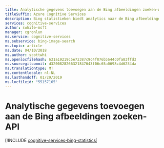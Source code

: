 ```yaml
---
title: Analytische gegevens toevoegen aan de Bing afbeeldingen zoeken-API
titleSuffix: Azure Cognitive Services
description: Bing statistieken biedt analytics naar de Bing afbeeldingen zoeken-API. Analytics omvatten aanroepvolume, top queryreeksen en geografische verdeling.
services: cognitive-services
author: swhite-msft
manager: cgronlun
ms.service: cognitive-services
ms.subservice: bing-image-search
ms.topic: article
ms.date: 04/10/2018
ms.author: scottwhi
ms.openlocfilehash: 631a19219c5e72387c9c4f076b5644c0fa83ffd3
ms.sourcegitcommit: d3200828266321847643f06c65a0698c4d6234da
ms.translationtype: MT
ms.contentlocale: nl-NL
ms.lasthandoff: 01/29/2019
ms.locfileid: "55157165"
---
```

# <a name="add-analytics-to-the-bing-image-search-api"></a>Analytische gegevens toevoegen aan de Bing afbeeldingen zoeken-API

[!INCLUDE [cognitive-services-bing-statistics](../../../includes/cognitive-services-bing-statistics.md)]
